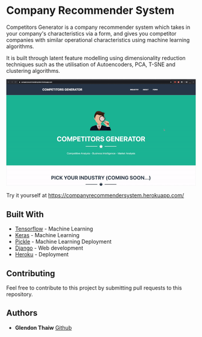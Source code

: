 # Company Recommender System
Competitors Generator is a company recommender system which takes in your company's characteristics via a form, and gives you competitor companies with similar operational characteristics using machine learning algorithms.

It is built through latent feature modelling using dimensionality reduction techniques such as the utilisation of Autoencoders, PCA, T-SNE and clustering algorithms.

![](CRS.gif)

Try it yourself at https://companyrecommendersystem.herokuapp.com/


## Built With
* [Tensorflow](https://www.tensorflow.org/) - Machine Learning
* [Keras](https://keras.io/) - Machine Learning
* [Pickle](https://docs.python.org/3/library/pickle.html) - Machine Learning Deployment 
* [Django](https://www.djangoproject.com/) - Web development 
* [Heroku](https://dashboard.heroku.com/) - Deployment 

## Contributing
Feel free to contribute to this project by submitting pull requests to this repository. 

## Authors
* **Glendon Thaiw** [Github](https://github.com/glendont)




